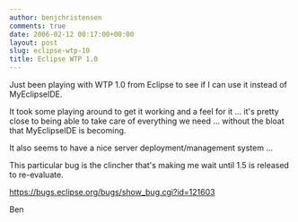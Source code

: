 ```yaml
---
author: benjchristensen
comments: true
date: 2006-02-12 00:17:00+00:00
layout: post
slug: eclipse-wtp-10
title: Eclipse WTP 1.0
---
```


Just been playing with WTP 1.0 from Eclipse to see if I can use it instead of MyEclipseIDE.

It took some playing around to get it working and a feel for it ... it's pretty close to being able to take care of everything we need ... without the bloat that MyEclipseIDE is becoming.

It also seems to have a nice server deployment/management system ...

This particular bug is the clincher that's making me wait until 1.5 is released to re-evaluate.

https://bugs.eclipse.org/bugs/show_bug.cgi?id=121603

Ben
